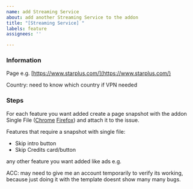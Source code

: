 ```yaml
---
name: add Streaming Service
about: add another Streaming Service to the addon
title: "[Streaming Service] "
labels: feature
assignees: ''

---
```

### Information
Page e.g. [https://www.starplus.com/](https://www.starplus.com/)

Country: need to know which country if VPN needed

### Steps
For each feature you want added create a page snapshot with the addon Single File ([Chrome](https://chrome.google.com/webstore/detail/singlefile/mpiodijhokgodhhofbcjdecpffjipkle) [Firefox](https://addons.mozilla.org/en-US/firefox/addon/single-file/)) and attach it to the issue.

Features that require a snapshot with single file:
* Skip intro button
* Skip Credits card/button

any other feature you want added like ads e.g.

ACC: may need to give me an account temporarily to verify its working, because just doing it with the template doesnt show many many bugs.
